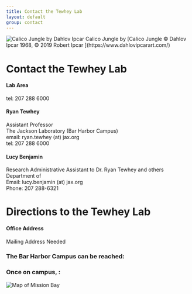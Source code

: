 ```yaml
---
title: Contact the Tewhey Lab
layout: default
group: contact
---
```


<img class="img-fluid mx-auto d-block" src="/static/img/contact_calico_jungle_dahlov_ipcar.jpg" alt="Calico Jungle by Dahlov Ipcar" style="paddig-bottom:0.5em;">
Calico Jungle by [Calico Jungle ©️ Dahlov Ipcar 1968, © 2019 Robert Ipcar ](https://www.dahlovipcarart.com/)

# Contact the Tewhey Lab

<div class="row">

<div class="col-md-4">

  <h4>Lab Area </h4>
  tel: 207 288 6000

</div>

<div class="col-md-4">

  <h4>Ryan Tewhey</h4>
  Assistant Professor  <br>
  The Jackson Laboratory (Bar Harbor Campus)  <br>
  email: ryan.tewhey (at) jax.org <br>
  tel: 207 288 6000

</div>

<div class="col-md-4">

  <h4> Lucy Benjamin</h4>
  Research Administrative Assistant to Dr. Ryan Tewhey and  others<br>
  Department of   <br>
  Email:  lucy.benjamin (at) jax.org  <br>
  Phone: 207 288-6321   <br>

</div>

</div>

# Directions to the Tewhey Lab

<div class="row">

<div class="col-md-4">

<h4>Office Address</h4>

Mailing Address Needed


</div>

<div class="col-md-4">



<!-- Our lab is in Building 21 of the Bar Harbor Campus of the Jackson Laboratory
 -->

### The Bar Harbor Campus can be reached:  

### Once on campus, :

<img class="img-fluid" src="/static/img/map_to_mission_bay.png" alt="Map of Mission Bay">
